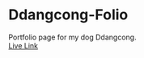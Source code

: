 # Ddangcong-Folio

Portfolio page for my dog Ddangcong.
<br/>
[Live Link](https://github.com/1005hoon/ddangcong_foliio)
